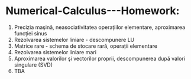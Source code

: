 # Numerical-Calculus---Homework:
  1. Precizia maşină, neasociativitatea operațiilor elementare, aproximarea funcției sinus
  2. Rezolvarea sistemelor liniare - descompunere LU
  3. Matrice rare - schema de stocare rară, operații elementare
  4. Rezolvarea sistemelor liniare mari
  5. Aproximarea valorilor şi vectorilor proprii, descompunerea după valori singulare (SVD)
  6. TBA
